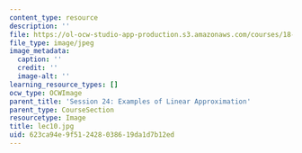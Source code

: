 ```yaml
---
content_type: resource
description: ''
file: https://ol-ocw-studio-app-production.s3.amazonaws.com/courses/18-01sc-single-variable-calculus-fall-2010/623ca94e9f512428038619da1d7b12ed_lec10.jpg
file_type: image/jpeg
image_metadata:
  caption: ''
  credit: ''
  image-alt: ''
learning_resource_types: []
ocw_type: OCWImage
parent_title: 'Session 24: Examples of Linear Approximation'
parent_type: CourseSection
resourcetype: Image
title: lec10.jpg
uid: 623ca94e-9f51-2428-0386-19da1d7b12ed
---
```

